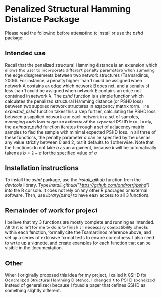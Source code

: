 Penalized Structural Hamming Distance Package
==========================

Please read the following before attempting to install or use the *pshd* package:

## Intended use

Recall that the penalized structural Hamming distance is an extension which allows the user to incorporate different penalty parameters when summing the edge disagreements between two network structures (Tsamardinos, 2006). For instance, a penalty higher than 1 could be assigned when network A contains an edge which network B does not, and a penalty of less than 1 could be assigned when network B contains an edge not contained in network A. The *pshd* function is a simple function which calculates the penalized structural Hamming distance (or PSHD loss) between two supplied network structures in adjacency matrix form. The *expected_pshd* function takes this a step further, calculating the PSHD loss between a supplied network and each network in a set of samples, averaging each loss to get an estimate of the expected PSHD loss. Lastly, the *estimate_pshd* function iterates through a set of adjacency matrix samples to find the sample with minimal expected PSHD loss. In all three of these functions, the penalty parameter $a$ can be specified by the user as any value strictly between 0 and 2, but it defaults to 1 otherwise. Note that the functions do not take $b$ as an argument, because $b$ will be automatically taken as $b=2-a$ for the specified value of $a$.

## Installation instructions

To install the *pshd* package, use the *install_github* function from the *devtools* library. Type *install_github("https://github.com/androsrj/pshd")* into the R console. It does not rely on any other R packages or external software. Then, use *library(pshd)* to have easy access to all 3 functions.

## Remainder of work for project

I believe that my 3 functions are mostly complete and running as intended. All that is left for me to do is to finish all necessary compatibility checks within each function, formally cite the Tsamardinos reference above, and set up a series of extensive formal tests to ensure correctness. I also need to write up a vignette, and create examples for each function that can be visible in the documentation.

## Other

When I originally proposed this idea for my project, I called it GSHD for Generalized Structural Hamming Distance. I changed it to PSHD (penalized instead of generalized) because I found a paper that defines GSHD as something slightly different.

